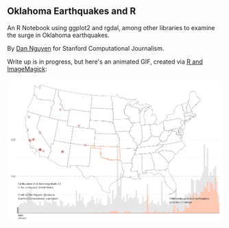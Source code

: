 ## Oklahoma Earthquakes and R

An R Notebook using ggplot2 and rgdal, among other libraries to examine the surge in Oklahoma earthquakes.

By [Dan Nguyen](https://twitter.com/dancow) for Stanford Computational Journalism.

Write up is in progress, but here's an animated GIF, created via [R and ImageMagick](make-animated-gif.R):

![Animated GIF of U.S. earthquakes above 3.0 magnitude](images/movie-quakes-OK.gif?raw=true)
